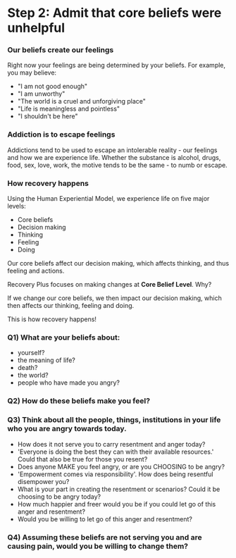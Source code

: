 # Step 2: Admit that core beliefs were unhelpful

### Our beliefs create our feelings
Right now your feelings are being determined by your beliefs. For example, you may believe:
- "I am not good enough"
- "I am unworthy"
- "The world is a cruel and unforgiving place"
- "Life is meaningless and pointless"
- "I shouldn't be here"

### Addiction is to escape feelings
Addictions tend to be used to escape an intolerable reality - our feelings and how we are experience life. Whether the substance is alcohol, drugs, food, sex, love, work, the motive tends to be the same - to numb or escape.

### How recovery happens
Using the Human Experiential Model, we experience life on five major levels:
- Core beliefs
- Decision making
- Thinking
- Feeling
- Doing

Our core beliefs affect our decision making, which affects thinking, and thus feeling and actions.

Recovery Plus focuses on making changes at <strong>Core Belief Level</strong>. Why?

If we change our core beliefs, we then impact our decision making, which then affects our thinking, feeling and doing.

This is how recovery happens!

### Q1) What are your beliefs about:
- yourself?
- the meaning of life?
- death?
- the world?
- people who have made you angry?

### Q2) How do these beliefs make you feel?

### Q3) Think about all the people, things, institutions in your life who you are angry towards today.
- How does it not serve you to carry resentment and anger today?
- 'Everyone is doing the best they can with their available resources.' Could that also be true for those you resent?
- Does anyone MAKE you feel angry, or are you CHOOSING to be angry?
- 'Empowerment comes via responsibility'. How does being resentful disempower you?
- What is your part in creating the resentment or scenarios? Could it be choosing to be angry today?
- How much happier and freer would you be if you could let go of this anger and resentment?
- Would you be willing to let go of this anger and resentment?

### Q4) Assuming these beliefs are not serving you and are causing pain, would you be willing to change them?
